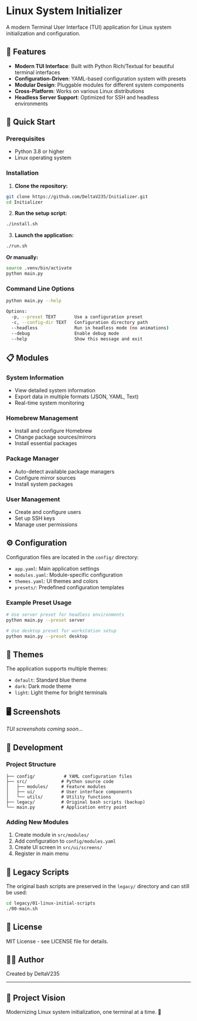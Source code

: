 # Linux System Initializer

A modern Terminal User Interface (TUI) application for Linux system initialization and configuration.

## 🌟 Features

- **Modern TUI Interface**: Built with Python Rich/Textual for beautiful terminal interfaces
- **Configuration-Driven**: YAML-based configuration system with presets
- **Modular Design**: Pluggable modules for different system components
- **Cross-Platform**: Works on various Linux distributions
- **Headless Server Support**: Optimized for SSH and headless environments

## 🚀 Quick Start

### Prerequisites

- Python 3.8 or higher
- Linux operating system

### Installation

1. **Clone the repository:**

```bash
git clone https://github.com/DeltaV235/Initializer.git
cd Initializer
```

2. **Run the setup script:**

```bash
./install.sh
```

3. **Launch the application:**

```bash
./run.sh
```

**Or manually:**

```bash
source .venv/bin/activate
python main.py
```

### Command Line Options

```bash
python main.py --help

Options:
  -p, --preset TEXT       Use a configuration preset
  -c, --config-dir TEXT   Configuration directory path
  --headless              Run in headless mode (no animations)
  --debug                 Enable debug mode
  --help                  Show this message and exit
```

## 📋 Modules

### System Information

- View detailed system information
- Export data in multiple formats (JSON, YAML, Text)
- Real-time system monitoring

### Homebrew Management

- Install and configure Homebrew
- Change package sources/mirrors
- Install essential packages

### Package Manager

- Auto-detect available package managers
- Configure mirror sources
- Install system packages

### User Management

- Create and configure users
- Set up SSH keys
- Manage user permissions

## ⚙️ Configuration

Configuration files are located in the `config/` directory:

- `app.yaml`: Main application settings
- `modules.yaml`: Module-specific configuration  
- `themes.yaml`: UI themes and colors
- `presets/`: Predefined configuration templates

### Example Preset Usage

```bash
# Use server preset for headless environments
python main.py --preset server

# Use desktop preset for workstation setup
python main.py --preset desktop
```

## 🎨 Themes

The application supports multiple themes:

- `default`: Standard blue theme
- `dark`: Dark mode theme  
- `light`: Light theme for bright terminals

## 🖥️ Screenshots

*TUI screenshots coming soon...*

## 🔧 Development

### Project Structure

```text
├── config/           # YAML configuration files
├── src/             # Python source code
│   ├── modules/     # Feature modules
│   ├── ui/          # User interface components
│   └── utils/       # Utility functions
├── legacy/          # Original bash scripts (backup)
└── main.py          # Application entry point
```

### Adding New Modules

1. Create module in `src/modules/`
2. Add configuration to `config/modules.yaml`
3. Create UI screen in `src/ui/screens/`
4. Register in main menu

## 📜 Legacy Scripts

The original bash scripts are preserved in the `legacy/` directory and can still be used:

```bash
cd legacy/01-linux-initial-scripts
./00-main.sh
```

## 📄 License

MIT License - see LICENSE file for details.

## 👨‍💻 Author

Created by DeltaV235

---

## 🎯 Project Vision

Modernizing Linux system initialization, one terminal at a time. 🚀
